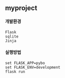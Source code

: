 ## myproject
#### 개발환경
```
Flask
sqlite
Jinja
```

#### 실행방법
```
set FLASK_APP=pybo
set FLASK_ENV=development
flask run
```
